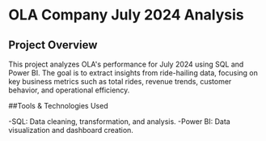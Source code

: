 # OLA Company July 2024 Analysis
## Project Overview

This project analyzes OLA's performance for July 2024 using SQL and Power BI. The goal is to extract insights from ride-hailing data, focusing on key business metrics such as total rides, revenue trends, customer behavior, and operational efficiency.

##Tools & Technologies Used

-SQL: Data cleaning, transformation, and analysis.
-Power BI: Data visualization and dashboard creation.
